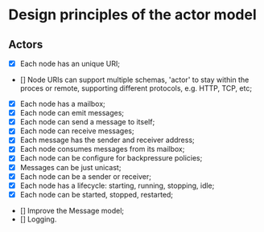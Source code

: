 # Design principles of the actor model

## Actors

- [x] Each node has an unique URI;
- [] Node URIs can support multiple schemas, 'actor' to stay within the proces or remote, supporting different protocols, e.g. HTTP, TCP, etc;
- [X] Each node has a mailbox;
- [X] Each node can emit messages;
- [X] Each node can send a message to itself;
- [X] Each node can receive messages;
- [X] Each message has the sender and receiver address;
- [X] Each node consumes messages from its mailbox;
- [X] Each node can be configure for backpressure policies;
- [X] Messages can be just unicast;
- [X] Each node can be a sender or receiver;
- [X] Each node has a lifecycle: starting, running, stopping, idle;
- [X] Each node can be started, stopped, restarted;
- [] Improve the Message model;
- [] Logging.
